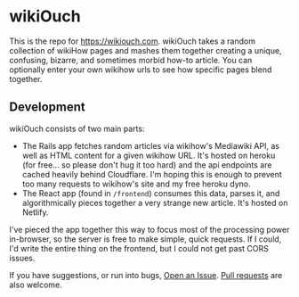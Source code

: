 # wikiOuch

This is the repo for https://wikiouch.com. wikiOuch takes a random collection of wikiHow pages and mashes them together creating a unique, confusing, bizarre, and sometimes morbid how-to article. You can optionally enter your own wikihow urls to see how specific pages blend together.

## Development

wikiOuch consists of two main parts:

- The Rails app fetches random articles via wikihow's Mediawiki API, as well as HTML content for a given wikihow URL. It's hosted on heroku (for free... so please don't hug it too hard) and the api endpoints are cached heavily behind Cloudflare. I'm hoping this is enough to prevent too many requests to wikihow's site and my free heroku dyno.
- The React app (found in `/frontend`) consumes this data, parses it, and algorithmically pieces together a very strange new article. It's hosted on Netlify.

I've pieced the app together this way to focus most of the processing power in-browser, so the server is free to make simple, quick requests. If I could, I'd write the entire thing on the frontend, but I could not get past CORS issues.

If you have suggestions, or run into bugs, [Open an Issue](https://github.com/mattboldt/wikiouch/issues). [Pull requests](https://github.com/mattboldt/wikiouch/pulls) are also welcome.
